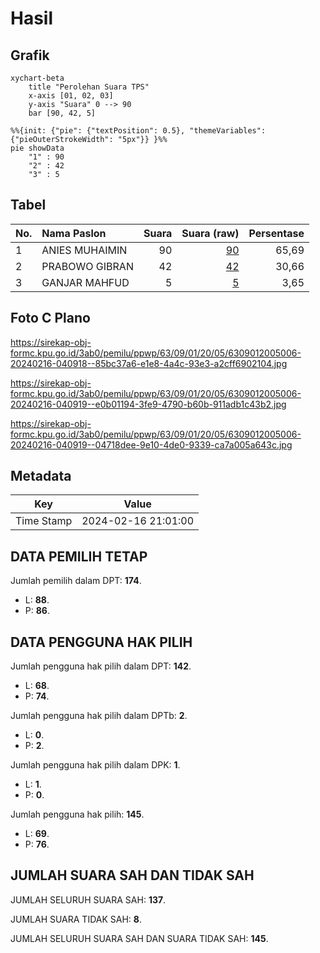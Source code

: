 # Hasil

## Grafik

```mermaid
xychart-beta
    title "Perolehan Suara TPS"
    x-axis [01, 02, 03]
    y-axis "Suara" 0 --> 90
    bar [90, 42, 5]
```

```mermaid
%%{init: {"pie": {"textPosition": 0.5}, "themeVariables": {"pieOuterStrokeWidth": "5px"}} }%%
pie showData
    "1" : 90
    "2" : 42
    "3" : 5
```

## Tabel

| No. | Nama Paslon    | Suara | Suara (raw) | Persentase |
|:--- |:-------------- | -----:| -----------:| ----------:|
| 1   | ANIES MUHAIMIN | 90    | [90][p-1]   | 65,69      |
| 2   | PRABOWO GIBRAN | 42    | [42][p-2]   | 30,66      |
| 3   | GANJAR MAHFUD  | 5     | [5][p-3]    | 3,65       |


[p-1]: https://github.com/gigit-pemilu/pemilu-2024/blob/main/pilpres/hitung-suara/sub/63-kalimantan-selatan/sub/09-tabalong/sub/01-banua-lawas/sub/2005-hariang/sub/006-tps/sub/paslon-1.txt
[p-2]: https://github.com/gigit-pemilu/pemilu-2024/blob/main/pilpres/hitung-suara/sub/63-kalimantan-selatan/sub/09-tabalong/sub/01-banua-lawas/sub/2005-hariang/sub/006-tps/sub/paslon-2.txt
[p-3]: https://github.com/gigit-pemilu/pemilu-2024/blob/main/pilpres/hitung-suara/sub/63-kalimantan-selatan/sub/09-tabalong/sub/01-banua-lawas/sub/2005-hariang/sub/006-tps/sub/paslon-3.txt

## Foto C Plano

https://sirekap-obj-formc.kpu.go.id/3ab0/pemilu/ppwp/63/09/01/20/05/6309012005006-20240216-040918--85bc37a6-e1e8-4a4c-93e3-a2cff6902104.jpg

https://sirekap-obj-formc.kpu.go.id/3ab0/pemilu/ppwp/63/09/01/20/05/6309012005006-20240216-040919--e0b01194-3fe9-4790-b60b-911adb1c43b2.jpg

https://sirekap-obj-formc.kpu.go.id/3ab0/pemilu/ppwp/63/09/01/20/05/6309012005006-20240216-040919--04718dee-9e10-4de0-9339-ca7a005a643c.jpg


## Metadata

| Key        | Value               |
| ---------- | ------------------- |
| Time Stamp | 2024-02-16 21:01:00 |


## DATA PEMILIH TETAP

Jumlah pemilih dalam DPT: **174**.
 * L: **88**.
 * P: **86**.

## DATA PENGGUNA HAK PILIH

Jumlah pengguna hak pilih dalam DPT: **142**.
 * L: **68**.
 * P: **74**.

Jumlah pengguna hak pilih dalam DPTb: **2**.
 * L: **0**.
 * P: **2**.

Jumlah pengguna hak pilih dalam DPK: **1**.
 * L: **1**.
 * P: **0**.

Jumlah pengguna hak pilih: **145**.
 * L: **69**.
 * P: **76**.

## JUMLAH SUARA SAH DAN TIDAK SAH

JUMLAH SELURUH SUARA SAH: **137**.

JUMLAH SUARA TIDAK SAH: **8**.

JUMLAH SELURUH SUARA SAH DAN SUARA TIDAK SAH: **145**.


